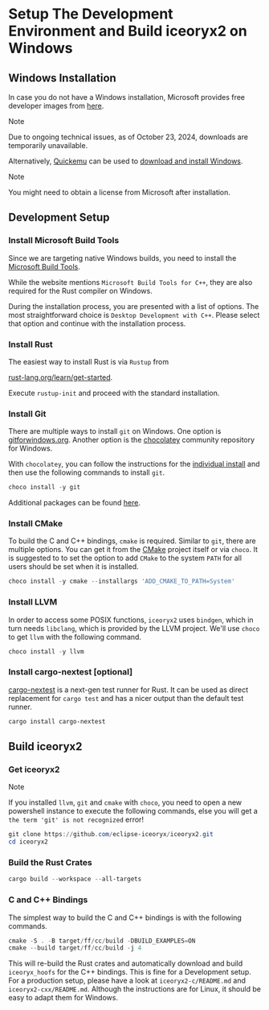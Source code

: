 # Setup The Development Environment and Build iceoryx2 on Windows

## Windows Installation

In case you do not have a Windows installation, Microsoft provides free
developer images from
[here](https://developer.microsoft.com/en-us/windows/downloads/virtual-machines/).

> [!NOTE]
> Due to ongoing technical issues, as of October 23, 2024, downloads are
> temporarily unavailable.

Alternatively, [Quickemu](https://github.com/quickemu-project/quickemu) can be
used to
[download and install Windows](https://github.com/quickemu-project/quickemu/wiki/04-Create-Windows-virtual-machines).

> [!NOTE]
> You might need to obtain a license from Microsoft after installation.

## Development Setup

### Install Microsoft Build Tools

Since we are targeting native Windows builds, you need to install the
[Microsoft Build Tools](https://visualstudio.microsoft.com/en/visual-cpp-build-tools).

While the website mentions `Microsoft Build Tools for C++`, they are also
required for the Rust compiler on Windows.

During the installation process, you are presented with a list of options.
The most straightforward choice is `Desktop Development with C++`. Please select
that option and continue with the installation process.

### Install Rust

The easiest way to install Rust is via `Rustup` from
<!-- markdownlint-disable-next-line MD044 -->
[rust-lang.org/learn/get-started](https://www.rust-lang.org/learn/get-started).

Execute `rustup-init` and proceed with the standard installation.

### Install Git

There are multiple ways to install `git` on Windows. One option is
[gitforwindows.org](https://gitforwindows.org/). Another option is the
[chocolatey](https://community.chocolatey.org) community repository for Windows.

With `chocolatey`, you can follow the instructions for the
[individual install](https://chocolatey.org/install#individual) and then use the
following commands to install `git`.

```powershell
choco install -y git
```

Additional packages can be found [here](https://community.chocolatey.org/packages).

### Install CMake

To build the C and C++ bindings, `cmake` is required. Similar to `git`, there
are multiple options. You can get it from the
[CMake](https://cmake.org/download/) project itself or via `choco`. It is
suggested to to set the option to add `CMake` to the system `PATH` for all
users should be set when it is installed.

```powershell
choco install -y cmake --installargs 'ADD_CMAKE_TO_PATH=System'
```

### Install LLVM

In order to access some POSIX functions, `iceoryx2` uses `bindgen`, which in turn
needs `libclang`, which is provided by the LLVM project. We'll use `choco` to
get `llvm` with the following command.

```powershell
choco install -y llvm
```

### Install cargo-nextest [optional]

[cargo-nextest](https://nexte.st/) is a next-gen test runner for Rust. It can be
used as direct replacement for `cargo test` and has a nicer output than the
default test runner.

```powershell
cargo install cargo-nextest
```

## Build iceoryx2

### Get iceoryx2

> [!NOTE]
> If you installed `llvm`, `git` and `cmake` with `choco`, you need to open a
> new powershell instance to execute the following commands, else you will get
> a `the term 'git' is not recognized` error!

```powershell
git clone https://github.com/eclipse-iceoryx/iceoryx2.git
cd iceoryx2
```

### Build the Rust Crates

```powershell
cargo build --workspace --all-targets
```

### C and C++ Bindings

The simplest way to build the C and C++ bindings is with the following commands.

```powershell
cmake -S . -B target/ff/cc/build -DBUILD_EXAMPLES=ON
cmake --build target/ff/cc/build -j 4
```

This will re-build the Rust crates and automatically download and build
`iceoryx_hoofs` for the C++ bindings. This is fine for a Development setup.
For a production setup, please have a look at `iceoryx2-c/README.md` and
`iceoryx2-cxx/README.md`. Although the instructions are for Linux, it
should be easy to adapt them for Windows.
